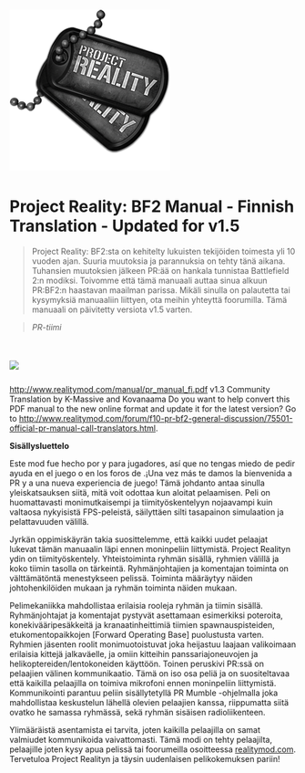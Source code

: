 # ![](/assets/PR_v1_Logo.png)

# **Project Reality: BF2 Manual - Finnish Translation - Updated for v1.5**

> Project Reality: BF2:sta on kehitelty lukuisten tekijöiden toimesta yli 10 vuoden ajan. Suuria muutoksia ja parannuksia on tehty tänä aikana. Tuhansien muutoksien jälkeen PR:ää on hankala tunnistaa Battlefield 2:n modiksi. Toivomme että tämä manuaali auttaa sinua alkuun PR:BF2:n haastavan maailman parissa. Mikäli sinulla on palautetta tai kysymyksiä manuaaliin liittyen, ota meihin yhteyttä foorumilla. 
Tämä manuaali on päivitetty versiota v1.5 varten.

>
> _PR-tiimi_

# ![](/assets/flag.png)
http://www.realitymod.com/manual/pr_manual_fi.pdf
v1.3 Community Translation by K-Massive and Kovanaama
Do you want to help convert this PDF manual to the new online format and update it for the latest version? 
Go to http://www.realitymod.com/forum/f10-pr-bf2-general-discussion/75501-official-pr-manual-call-translators.html.

**Sisällysluettelo**

Este mod fue hecho por y para jugadores, así que no tengas miedo de pedir ayuda en el juego o en los foros de .¡Una vez más te damos la bienvenida a PR y a una nueva experiencia de juego!
Tämä johdanto antaa sinulla yleiskatsauksen siitä, mitä voit odottaa kun aloitat pelaamisen. Peli on huomattavasti monimutkaisempi ja tiimityöskentelyyn nojaavampi kuin valtaosa nykyisistä FPS-peleistä, säilyttäen silti tasapainon simulaation ja pelattavuuden välillä. 

Jyrkän oppimiskäyrän takia suosittelemme, että kaikki uudet pelaajat lukevat tämän manuaalin läpi ennen moninpeliin liittymistä. 
Project Realityn ydin on tiimityöskentely. Yhteistoiminta ryhmän sisällä, ryhmien välillä ja  koko tiimin tasolla on tärkeintä. Ryhmänjohtajien ja komentajan toiminta on välttämätöntä menestykseen pelissä. Toiminta määräytyy näiden johtohenkilöiden mukaan ja ryhmän toiminta näiden mukaan. 

Pelimekaniikka mahdollistaa erilaisia rooleja ryhmän ja tiimin sisällä. Ryhmänjohtajat ja komentajat pystyvät asettamaan esimerkiksi poteroita, konekivääripesäkkeitä ja kranaatinheittimiä tiimien spawnauspisteiden, etukomentopaikkojen [Forward Operating Base] puolustusta varten. Ryhmien jäsenten roolit monimuotoistuvat joka heijastuu laajaan valikoimaan erilaisia kittejä jalkaväelle, ja omiin kitteihin panssariajoneuvojen ja helikoptereiden/lentokoneiden käyttöön. Toinen peruskivi PR:ssä on pelaajien välinen kommunikaatio. Tämä on iso osa peliä ja on suositeltavaa että kaikilla pelaajilla on toimiva mikrofoni ennen moninpeliin liittymistä. Kommunikointi parantuu peliin sisällytetyllä PR Mumble -ohjelmalla joka mahdollistaa keskustelun lähellä olevien pelaajien kanssa, riippumatta siitä ovatko he samassa ryhmässä, sekä ryhmän sisäisen radioliikenteen. 

Ylimääräistä asentamista ei tarvita, joten kaikilla pelaajilla on samat valmiudet kommunikoida vaivattomasti.
Tämä modi on tehty pelaajilta, pelaajille joten kysy apua pelissä tai foorumeilla osoitteessa [realitymod.com](http://www.realitymod.com/forum/f360-general-technical-support). 
Tervetuloa Project Realityn ja täysin uudenlaisen pelikokemuksen pariin!



